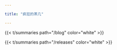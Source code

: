 ```yaml
---

title: "疯狂的茶几"

---
```


{{< t/summaries  path="/blog" color="white" >}}


{{< t/summaries  path="/releases" color="white" >}}

